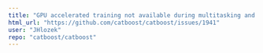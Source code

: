 ```yaml
---
title: "GPU accelerated training not available during multitasking and model retraining"
html_url: "https://github.com/catboost/catboost/issues/1941"
user: "JHlozek"
repo: "catboost/catboost"
---
```


